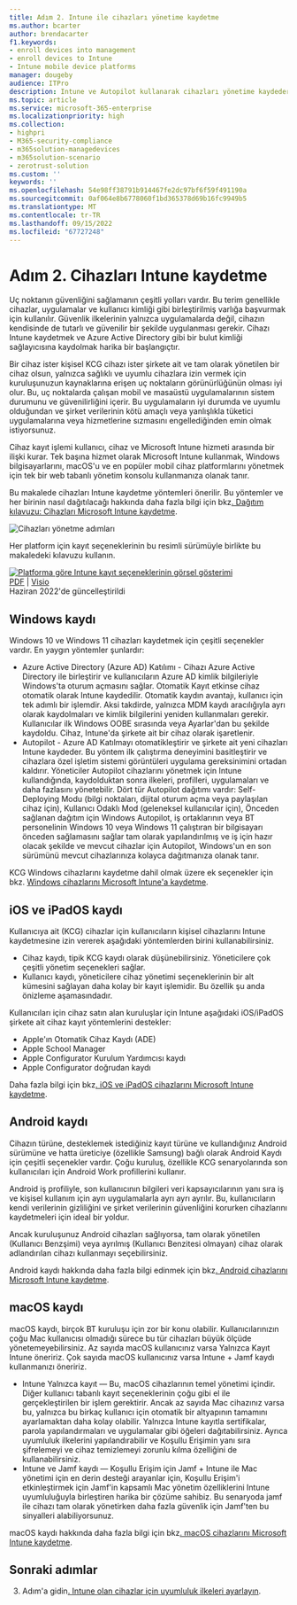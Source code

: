 ```yaml
---
title: Adım 2. Intune ile cihazları yönetime kaydetme
ms.author: bcarter
author: brendacarter
f1.keywords:
- enroll devices into management
- enroll devices to Intune
- Intune mobile device platforms
manager: dougeby
audience: ITPro
description: Intune ve Autopilot kullanarak cihazları yönetime kaydederek üzerinde çalışan uygulamaların uyumlu olduğundan emin olun ve kurumsal veri sızıntılarını önleyin.
ms.topic: article
ms.service: microsoft-365-enterprise
ms.localizationpriority: high
ms.collection:
- highpri
- M365-security-compliance
- m365solution-managedevices
- m365solution-scenario
- zerotrust-solution
ms.custom: ''
keywords: ''
ms.openlocfilehash: 54e98ff38791b914467fe2dc97bf6f59f491190a
ms.sourcegitcommit: 0af064e8b6778060f1bd365378d69b16fc9949b5
ms.translationtype: MT
ms.contentlocale: tr-TR
ms.lasthandoff: 09/15/2022
ms.locfileid: "67727248"
---
```

# <a name="step-2-enroll-devices-to-intune"></a>Adım 2. Cihazları Intune kaydetme

Uç noktanın güvenliğini sağlamanın çeşitli yolları vardır. Bu terim genellikle cihazlar, uygulamalar ve kullanıcı kimliği gibi birleştirilmiş varlığa başvurmak için kullanılır. Güvenlik ilkelerinin yalnızca uygulamalarda değil, cihazın kendisinde de tutarlı ve güvenilir bir şekilde uygulanması gerekir. Cihazı Intune kaydetmek ve Azure Active Directory gibi bir bulut kimliği sağlayıcısına kaydolmak harika bir başlangıçtır.

Bir cihaz ister kişisel KCG cihazı ister şirkete ait ve tam olarak yönetilen bir cihaz olsun, yalnızca sağlıklı ve uyumlu cihazlara izin vermek için kuruluşunuzun kaynaklarına erişen uç noktaların görünürlüğünün olması iyi olur. Bu, uç noktalarda çalışan mobil ve masaüstü uygulamalarının sistem durumunu ve güvenilirliğini içerir. Bu uygulamaların iyi durumda ve uyumlu olduğundan ve şirket verilerinin kötü amaçlı veya yanlışlıkla tüketici uygulamalarına veya hizmetlerine sızmasını engellediğinden emin olmak istiyorsunuz.

Cihaz kayıt işlemi kullanıcı, cihaz ve Microsoft Intune hizmeti arasında bir ilişki kurar. Tek başına hizmet olarak Microsoft Intune kullanmak, Windows bilgisayarlarını, macOS'u ve en popüler mobil cihaz platformlarını yönetmek için tek bir web tabanlı yönetim konsolu kullanmanıza olanak tanır.

Bu makalede cihazları Intune kaydetme yöntemleri önerilir. Bu yöntemler ve her birinin nasıl dağıtılacağı hakkında daha fazla bilgi için bkz[. Dağıtım kılavuzu: Cihazları Microsoft Intune kaydetme](/mem/intune/fundamentals/deployment-guide-enrollment).

![Cihazları yönetme adımları](../media/devices/intune-mdm-steps-1.png#lightbox)

Her platform için kayıt seçeneklerinin bu resimli sürümüyle birlikte bu makaledeki kılavuzu kullanın. 

[![Platforma göre Intune kayıt seçeneklerinin görsel gösterimi](../media/devices/msft-intune-enrollment-options-thumb-landscape.png)](https://download.microsoft.com/download/e/6/2/e6233fdd-a956-4f77-93a5-1aa254ee2917/msft-intune-enrollment-options.pdf) <br/> [PDF](https://download.microsoft.com/download/e/6/2/e6233fdd-a956-4f77-93a5-1aa254ee2917/msft-intune-enrollment-options.pdf) | [Visio](https://download.microsoft.com/download/e/6/2/e6233fdd-a956-4f77-93a5-1aa254ee2917/msft-intune-enrollment-options.vsdx) <br/> Haziran 2022'de güncelleştirildi



## <a name="windows-enrollment"></a>Windows kaydı
Windows 10 ve Windows 11 cihazları kaydetmek için çeşitli seçenekler vardır. En yaygın yöntemler şunlardır:

- Azure Active Directory (Azure AD) Katılımı - Cihazı Azure Active Directory ile birleştirir ve kullanıcıların Azure AD kimlik bilgileriyle Windows'ta oturum açmasını sağlar. Otomatik Kayıt etkinse cihaz otomatik olarak Intune kaydedilir. Otomatik kaydın avantajı, kullanıcı için tek adımlı bir işlemdir. Aksi takdirde, yalnızca MDM kaydı aracılığıyla ayrı olarak kaydolmaları ve kimlik bilgilerini yeniden kullanmaları gerekir. Kullanıcılar ilk Windows OOBE sırasında veya Ayarlar'dan bu şekilde kaydoldu. Cihaz, Intune'da şirkete ait bir cihaz olarak işaretlenir.
- Autopilot - Azure AD Katılmayı otomatikleştirir ve şirkete ait yeni cihazları Intune kaydeder. Bu yöntem ilk çalıştırma deneyimini basitleştirir ve cihazlara özel işletim sistemi görüntüleri uygulama gereksinimini ortadan kaldırır. Yöneticiler Autopilot cihazlarını yönetmek için Intune kullandığında, kaydolduktan sonra ilkeleri, profilleri, uygulamaları ve daha fazlasını yönetebilir. Dört tür Autopilot dağıtımı vardır: Self-Deploying Modu (bilgi noktaları, dijital oturum açma veya paylaşılan cihaz için), Kullanıcı Odaklı Mod (geleneksel kullanıcılar için), Önceden sağlanan dağıtım için Windows Autopilot, iş ortaklarının veya BT personelinin Windows 10 veya Windows 11 çalıştıran bir bilgisayarı önceden sağlamasını sağlar  tam olarak yapılandırılmış ve iş için hazır olacak şekilde ve mevcut cihazlar için Autopilot, Windows'un en son sürümünü mevcut cihazlarınıza kolayca dağıtmanıza olanak tanır.

KCG Windows cihazlarını kaydetme dahil olmak üzere ek seçenekler için bkz. [Windows cihazlarını Microsoft Intune'a kaydetme](/mem/intune/fundamentals/deployment-guide-enrollment-windows).

## <a name="ios-and-ipados-enrollment"></a>iOS ve iPadOS kaydı

Kullanıcıya ait (KCG) cihazlar için kullanıcıların kişisel cihazlarını Intune kaydetmesine izin vererek aşağıdaki yöntemlerden birini kullanabilirsiniz.
- Cihaz kaydı, tipik KCG kaydı olarak düşünebilirsiniz. Yöneticilere çok çeşitli yönetim seçenekleri sağlar.
- Kullanıcı kaydı, yöneticilere cihaz yönetimi seçeneklerinin bir alt kümesini sağlayan daha kolay bir kayıt işlemidir. Bu özellik şu anda önizleme aşamasındadır.

Kullanıcıları için cihaz satın alan kuruluşlar için Intune aşağıdaki iOS/iPadOS şirkete ait cihaz kayıt yöntemlerini destekler:
- Apple'ın Otomatik Cihaz Kaydı (ADE)
- Apple School Manager
- Apple Configurator Kurulum Yardımcısı kaydı
- Apple Configurator doğrudan kaydı

Daha fazla bilgi için bkz[. iOS ve iPadOS cihazlarını Microsoft Intune kaydetme](/mem/intune/fundamentals/deployment-guide-enrollment-ios-ipados).

## <a name="android-enrollment"></a>Android kaydı 

Cihazın türüne, desteklemek istediğiniz kayıt türüne ve kullandığınız Android sürümüne ve hatta üreticiye (özellikle Samsung) bağlı olarak Android Kaydı için çeşitli seçenekler vardır. Çoğu kuruluş, özellikle KCG senaryolarında son kullanıcıları için Android Work profillerini kullanır. 

Android iş profiliyle, son kullanıcının bilgileri veri kapsayıcılarının yanı sıra iş ve kişisel kullanım için ayrı uygulamalarla ayrı ayrı ayrılır. Bu, kullanıcıların kendi verilerinin gizliliğini ve şirket verilerinin güvenliğini korurken cihazlarını kaydetmeleri için ideal bir yoldur. 

Ancak kuruluşunuz Android cihazları sağlıyorsa, tam olarak yönetilen (Kullanıcı Benzşimi) veya ayrılmış (Kullanıcı Benzitesi olmayan) cihaz olarak adlandırılan cihazı kullanmayı seçebilirsiniz.

Android kaydı hakkında daha fazla bilgi edinmek için bkz[. Android cihazlarını Microsoft Intune kaydetme](/mem/intune/fundamentals/deployment-guide-enrollment-android).

## <a name="macos-enrollment"></a>macOS kaydı

macOS kaydı, birçok BT kuruluşu için zor bir konu olabilir. Kullanıcılarınızın çoğu Mac kullanıcısı olmadığı sürece bu tür cihazları büyük ölçüde yönetemeyebilirsiniz. Az sayıda macOS kullanıcınız varsa Yalnızca Kayıt Intune öneririz. Çok sayıda macOS kullanıcınız varsa Intune + Jamf kaydı kullanmanızı öneririz.  
- Intune Yalnızca kayıt — Bu, macOS cihazlarının temel yönetimi içindir. Diğer kullanıcı tabanlı kayıt seçeneklerinin çoğu gibi el ile gerçekleştirilen bir işlem gerektirir. Ancak az sayıda Mac cihazınız varsa bu, yalnızca bu birkaç kullanıcı için otomatik bir altyapının tamamını ayarlamaktan daha kolay olabilir. Yalnızca Intune kayıtla sertifikalar, parola yapılandırmaları ve uygulamalar gibi öğeleri dağıtabilirsiniz. Ayrıca uyumluluk ilkelerini yapılandırabilir ve Koşullu Erişimin yanı sıra şifrelemeyi ve cihaz temizlemeyi zorunlu kılma özelliğini de kullanabilirsiniz. 
- Intune ve Jamf kaydı — Koşullu Erişim için Jamf + Intune ile Mac yönetimi için en derin desteği arayanlar için, Koşullu Erişim'i etkinleştirmek için Jamf'in kapsamlı Mac yönetim özelliklerini Intune uyumluluğuyla birleştiren harika bir çözüme sahibiz. Bu senaryoda jamf ile cihazı tam olarak yönetirken daha fazla güvenlik için Jamf'ten bu sinyalleri alabiliyorsunuz.

macOS kaydı hakkında daha fazla bilgi için bkz[. macOS cihazlarını Microsoft Intune kaydetme](/mem/intune/fundamentals/deployment-guide-enrollment-macos).

## <a name="next-steps"></a>Sonraki adımlar

3. Adım'a gidin[. Intune olan cihazlar için uyumluluk ilkeleri ayarlayın](manage-devices-with-intune-compliance-policies.md).

